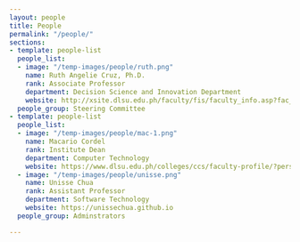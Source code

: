 ```yaml
---
layout: people
title: People
permalink: "/people/"
sections:
- template: people-list
  people_list:
  - image: "/temp-images/people/ruth.png"
    name: Ruth Angelie Cruz, Ph.D.
    rank: Associate Professor
    department: Decision Science and Innovation Department
    website: http://xsite.dlsu.edu.ph/faculty/fis/faculty_info.asp?fac_id=27095888
  people_group: Steering Committee
- template: people-list
  people_list:
  - image: "/temp-images/people/mac-1.png"
    name: Macario Cordel
    rank: Institute Dean
    department: Computer Technology
    website: https://www.dlsu.edu.ph/colleges/ccs/faculty-profile/?personnel=32742735838
  - image: "/temp-images/people/unisse.png"
    name: Unisse Chua
    rank: Assistant Professor
    department: Software Technology
    website: https://unissechua.github.io
  people_group: Adminstrators

---
```

